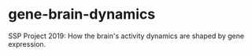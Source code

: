 # gene-brain-dynamics
SSP Project 2019: How the brain's activity dynamics are shaped by gene expression. 
